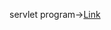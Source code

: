 servlet program->[Link](https://github.com/AnvethaHM4/Java-Programs/blob/main/6_servlet%20program/p6.png)
